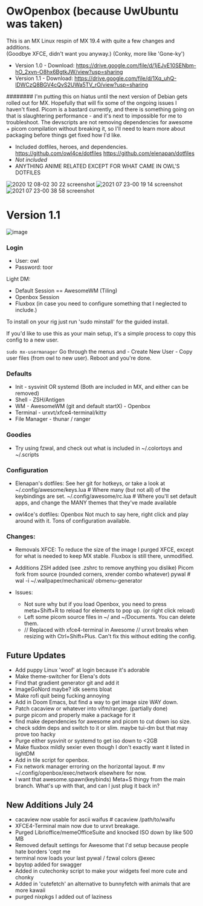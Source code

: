 # OwOpenbox (because UwUbuntu was taken)

This is an MX Linux respin of MX 19.4 with quite a few changes and additions.  
(Goodbye XFCE, didn't want you anyway.)
(Conky, more like 'Gone-ky')

- Version 1.0 - Download: https://drive.google.com/file/d/1jEJvE10SENbm-hO_2xvn-O8hx6BgtkJW/view?usp=sharing
- Version 1.1 - Download:  https://drive.google.com/file/d/1Xq_uhQ-lDWCzQ8BGV4cQvS2UWa5TV_rO/view?usp=sharing

######## I'm putting this on hiatus until the next version of Debian gets rolled out for MX. Hopefully that will fix some of the ongoing issues I haven't fixed. Picom is a bastard currently, and there is something going on that is slaughtering performance - and it's next to impossible for me to troubleshoot. The devscripts are not removing dependencies for awesome + picom compilation without breaking it, so I'll need to learn more about packaging before things get fixed how I'd like.

- Included dotfiles, heroes, and dependencies. 
 https://github.com/owl4ce/dotfiles
 https://github.com/elenapan/dotfiles
- *Not included*
- ANYTHING ANIME RELATED EXCEPT FOR WHAT CAME IN OWL'S DOTFILES

![2020 12 08-02 30 22 screenshot](https://user-images.githubusercontent.com/64992493/126489340-9b1c2579-217a-415b-8ff3-232745cb93f8.png)
![2021 07 23-00 19 14 screenshot](https://user-images.githubusercontent.com/64992493/126741984-b924d1e1-48e2-411c-a534-65134ebe2b42.png)
![2021 07 23-00 38 58 screenshot](https://user-images.githubusercontent.com/64992493/126742353-04c95a32-8899-430d-a9cb-8ce59e70804f.png)

# Version 1.1

![image](https://user-images.githubusercontent.com/64992493/126877164-85b150ce-a39f-49e5-ada9-58226cc0f064.png)

### Login
- User: owl
- Password: toor

Light DM: 
+ Default Session == AwesomeWM (Tiling)
+ Openbox Session
+ Fluxbox (in case you need to configure something that I neglected to include.)

To install on your rig just run 'sudo minstall' for the guided install.

If you'd like to use this as your main setup, it's a simple process to copy this config to a new user. 

``` sudo mx-usermanager ```
Go through the menus and - Create New User - Copy user files (from owl to new user).
Reboot and you're done.

### Defaults

+ Init - sysvinit OR systemd (Both are included in MX, and either can be removed)
+ Shell - ZSH/Antigen
+ WM - AwesomeWM (git and default startX) - Openbox
+ Terminal - urxvt/xfce4-terminal/kitty
+ File Manager - thunar / ranger

### Goodies

- Try using fzwal, and check out what is included in ~/.colortoys and ~/.scripts

### Configuration 

- Elenapan's dotfiles:
  See her git for hotkeys, or take a look at 
  ~/.config/awesome/keys.lua # Where many (but not all) of the keybindings are set.
  ~/.config/awesome/rc.lua # Where you'll set default apps, and change the MANY themes that they've made available

- owl4ce's dotfiles: Openbox
  Not much to say here, right click and play around with it. Tons of configuration available.

### Changes: 

- Removals
XFCE: To reduce the size of the image I purged XFCE, except for what is needed to keep MX stable. Fluxbox is still there, unmodified. 

- Additions
ZSH added (see .zshrc to remove anything you dislike)
Picom fork from source (rounded corners, xrender combo whatever)
pywal # wal -i ~/.wallpaper/mechanical/ 
obmenu-generator

- Issues:
  - Not sure why but if you load Openbox, you need to press meta+Shift+R to reload for elements to pop up. (or right click reload)
  - Left some picom source files in ~/ and ~/Documents. You can delete them.
  - // Replaced with xfce4-terminal in Awesome // urxvt breaks when resizing with Ctrl+Shift+Plus. Can't fix this without editing the config.
## Future Updates
- Add puppy Linux 'woof' at login because it's adorable
- Make theme-switcher for Elena's dots
- Find that gradient generator git and add it
- ImageGoNord maybe? idk seems bloat
- Make rofi quit being fucking annoying
- Add in Doom Emacs, but find a way to get image size WAY down.
- Patch cacaview or whatever into vifm/ranger. (partially done)
- purge picom and properly make a package for it
- find make dependencies for awesome and picom to cut down iso size.
- check sddm deps and switch to it or slim. maybe tui-dm but that may prove too hacky
- Purge either sysvinit or systemd to get iso down to <2GB
- Make fluxbox mildly sexier even though I don't exactly want it listed in lightDM
- Add in tile script for openbox.
- Fix network manager erroring on the horizontal layout. # mv ~/.config/openbox/exec/network elsewhere for now. 
- I want that awesome.spawn(keybinds) Meta+S thingy from the main branch. What's up with that, and can I just plug it back in? 

## New Additions July 24
- cacaview now usable for ascii waifus # cacaview /path/to/waifu
- XFCE4-Terminal main now due to urxvt breakage. 
- Purged Librioffice/memeOfficeSuite and knocked ISO down by like 500 MB
- Removed default settings for Awesome that I'd setup because people hate borders 'cept me
- terminal now loads your last pywal / fzwal colors @exec
- bpytop added for swagger
- Added in cutechonky script to make your widgets feel more cute and chonky
- Added in 'cutefetch' an alternative to bunnyfetch with animals that are more kawaii
- purged nixpkgs I added out of laziness
